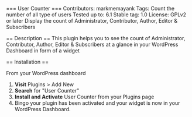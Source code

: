 === User Counter ===
Contributors: markmemayank
Tags: Count the number of all type of users
Tested up to: 6.1
Stable tag: 1.0
License: GPLv2 or later
Display the count of Administrator, Contributor, Author, Editor & Subscribers


== Description ==
This plugin helps you to see the count of Administrator, Contributor, Author, Editor & Subscribers at a glance in your WordPress Dashboard in form of a widget

== Installation ==

From your WordPress dashboard

1. **Visit** Plugins > Add New
2. **Search** for "User Counter"
3. **Install and Activate** User Counter from your Plugins page
4. Bingo your plugin has been activated and your widget is now in your WordPress Dashboard.
